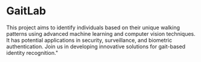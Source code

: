 # GaitLab
This project aims to identify individuals based on their unique walking patterns using advanced machine learning and computer vision techniques. It has potential applications in security, surveillance, and biometric authentication. Join us in developing innovative solutions for gait-based identity recognition."
